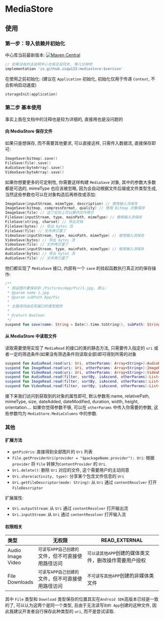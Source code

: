 # MediaStore

## 使用

### 第一步：导入依赖并初始化

中心库当前最新版本: [![Maven Central](https://img.shields.io/maven-central/v/io.github.zsqw123/mediastore)](https://search.maven.org/artifact/io.github.zsqw123/mediastore)

```groovy
// 如果没有的话说明中心仓库还没同步, 等几分钟吧
implementation 'io.github.zsqw123:mediastore:$version'
```

在使用之前初始化: (建议在 `Application` 初始化, 初始化仅用于传递 `Context`, 不会影响启动速度)

```kotlin
storageInit(application)
```

### 第二步 基本使用

事实上我在文档中的注释也是较为详细的, 直接用也是没问题的

#### 向 MediaStore 保存文件

如果只是想保存, 而不需要其他要求, 可以直接这样, 只需传入数据流, 直接保存即可:

```kotlin
ImageSave(bitmap).save()
FileSave(file).save()
AudioSave(byteArray).save()
VideoSave(byteArray).save()
```

如果你想要更多的可定制性, 你需要这样构建 `MediaSave` 对象, 其中的参数大多数都是可选的, mimeType 也应该被忽略, 因为会自动根据文件后缀或文件类型生成, 当然这些参数也可以在对象构造后再修改或添加:

```kotlin
ImageSave(inputStream, mimeType, description) // 使用输入流保存
ImageSave(bitmap, compressFormat, quality) // 使用 Bitmap 对象保存
ImageSave(file) // 这个实际上可以算作文件拷贝
FileSave(inputStream, type, mainPath, mimeType) // 使用输入流保存
FileSave(string, charset) // 导出文档
FileSave(bytes) // 导出 bytes 流
FileSave(file) // 文件拷贝罢了
VideoSave(inputStream, type, mainPath, mimeType) // 使用输入流保存
VideoSave(bytes) // 导出 bytes 流
VideoSave(file) // 文件拷贝罢了
AudioSave(inputStream, type, mainPath, mimeType) // 使用输入流保存
AudioSave(bytes) // 导出 bytes 流
AudioSave(file) // 文件拷贝罢了
```

他们都实现了 `MediaSave` 接口, 内部有一个 `save` 的挂起函数执行真正对的保存操作:

```kotlin
/**
 * 假设图片要保存到 /Pictures/App/Pic/1.jpg, 那么:
 * @param name 1.jpg
 * @param subPath App/Pic
 *
 * 主路径则由实现接口的类型提供
 *
 * @return Boolean
 */
suspend fun save(name: String = Date().time.toString(), subPath: String = "", contentValues: ContentValues = ContentValues()): Boolean
```

#### 从 MediaStore 中读取文件

读取需要使用实现了 `MediaRead` 的接口的类的静态方法, 只需要传入指定的 `uri` 或者一定的筛选条件(如果没有筛选条件则读取全部)即可得到所需的对象

```kotlin
suspend fun AudioRead.read(uri: Uri, otherParams: Array<String>):AudioRead
suspend fun ImageRead.read(uri: Uri, otherParams: Array<String>):ImageRead
suspend fun VideoRead.read(uri: Uri, otherParams: Array<String>):VideoRead
suspend fun AudioRead.read(filter, sortBy, isAscend, otherParams):List<AudioRead>
suspend fun ImageRead.read(filter, sortBy, isAscend, otherParams):List<ImageRead>
suspend fun VideoRead.read(filter, sortBy, isAscend, otherParams):List<VideoRead>
```

接下来我们访问到获取到的对象的属性即可, 默认参数有:name, relativePath, mimeType, size, dateAdded, dateModified, duration, width, height, orientation.... 如果你觉得参数不够,  可以在 `otherParams` 中传入你需要的参数, 这些参数均为 `MediaStore.MediaColumns` 中的参数.

### 其他

#### 扩展方法

- `getPicUris`: 直接得到全部图片的 `Uri` 列表
- `File.getProviderUri(provider = "$packageName.provider"): Uri`: 根据 `provider` 将 `File` 转换为`ContentProvider` 的 `Uri`.
- `Uri.delete()`: 删除 `Uri` 对应的文件, 这个需要用户的主动同意
- `Uri.share(activity, type)`: 分享某个包含文件信息的 `Uri`
- `Uri.getFileDescriptor(mode: String)`: 从 `Uri` 通过 `contentResolver` 打开 `FileDescriptor`

扩展属性:

- `Uri.outputStream`: 从 `Uri` 通过 `contentResolver` 打开输出流
- `Uri.inputStream`: 从 `Uri` 通过 `contentResolver` 打开输入流

#### 权限相关

| 类型                        | 无权限                                            | READ_EXTERNAL                                         |
| :-------------------------- | ------------------------------------------------- | ----------------------------------------------------- |
| Audio<br />Image<br />Video | `可读写APP自己创建的`文件，但不可直接使用路径访问 | `可以读其他APP`创建的媒体类文件，删改操作需要用户授权 |
| File<br />Downloads         | `可读写APP自己创建的`文件，但不可直接使用路径访问 | `不可读写其他APP`创建的非媒体类文件                   |

其中 `File` 类型和 `Download` 类型保存的位置其实在`Android SDK`高版本已经是一致的了, 可以认为这两个是同一个类型, 且由于无法读写`别的 App`创建的这种文件, 因此我建议开发者自行保存此种类型的 `uri`, 而不是尝试读取.
